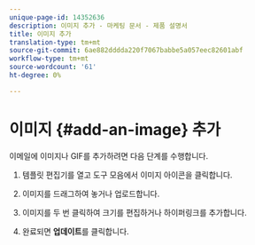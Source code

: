 ```yaml
---
unique-page-id: 14352636
description: 이미지 추가 - 마케팅 문서 - 제품 설명서
title: 이미지 추가
translation-type: tm+mt
source-git-commit: 6ae882dddda220f7067babbe5a057eec82601abf
workflow-type: tm+mt
source-wordcount: '61'
ht-degree: 0%

---
```



# 이미지 {#add-an-image} 추가

이메일에 이미지나 GIF를 추가하려면 다음 단계를 수행합니다.

1. 템플릿 편집기를 열고 도구 모음에서 이미지 아이콘을 클릭합니다.

1. 이미지를 드래그하여 놓거나 업로드합니다.

1. 이미지를 두 번 클릭하여 크기를 편집하거나 하이퍼링크를 추가합니다.

1. 완료되면 **업데이트**&#x200B;를 클릭합니다.

